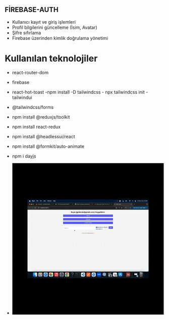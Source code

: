 ## FİREBASE-AUTH

- Kullanıcı kayıt ve giriş işlemleri
- Profil bilgilerini güncelleme (İsim, Avatar)
- Şifre sıfırlama
- Firebase üzerinden kimlik doğrulama yönetimi


# Kullanılan teknolojiler

- react-router-dom
- firebase
- react-hot-toast -npm install -D tailwindcss - npx tailwindcss init -tailwindui
- @tailwindcss/forms
- npm install @reduxjs/toolkit
- npm install react-redux
- npm install @headlessui/react
- npm install @formkit/auto-animate
- npm i dayjs

- <img src="./screen.gif"/>